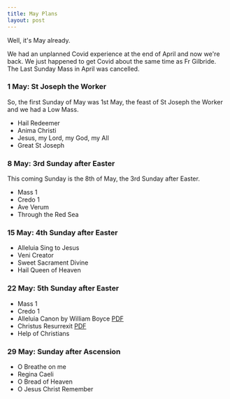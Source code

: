 ```yaml
---
title: May Plans
layout: post
---
```


Well, it's May already.

We had an unplanned Covid experience at the end of April and now we're back. We just happened to get Covid about the same time as Fr Gilbride. The Last Sunday Mass in April was cancelled.

### 1 May: St Joseph the Worker

So, the first Sunday of May was 1st May, the feast of St Joseph the Worker and we had a Low Mass.

* Hail Redeemer
* Anima Christi
* Jesus, my Lord, my God, my All
* Great St Joseph

### 8 May: 3rd Sunday after Easter

This coming Sunday is the 8th of May, the 3rd Sunday after Easter.

* Mass 1
* Credo 1
* Ave Verum
* Through the Red Sea

### 15 May: 4th Sunday after Easter

* Alleluia Sing to Jesus
* Veni Creator
* Sweet Sacrament Divine
* Hail Queen of Heaven

### 22 May: 5th Sunday after Easter

* Mass 1
* Credo 1
* Alleluia Canon by William Boyce [PDF](/pdf/cpdl/So_alleluiab.pdf)
* Christus Resurrexit [PDF](/pdf/chant/christus-resurrexit.pdf)
* Help of Christians

### 29 May: Sunday after Ascension

* O Breathe on me
* Regina Caeli
* O Bread of Heaven
* O Jesus Christ Remember


